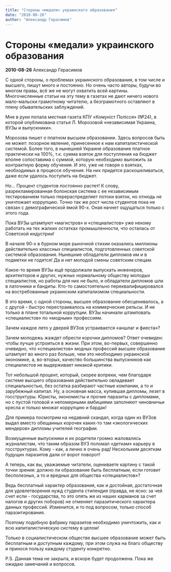 ```yaml
---
title: "Стороны «медали» украинского образования"
date: "2010-08-26"
author: "Александр Герасимов"
---
```


# Стороны «медали» украинского образования

**2010-08-26** Александр Герасимов

С одной стороны, о проблемах украинского образования, в том числе и высшего, пишут много и постоянно. Но очень часто авторы, будучи во многом правы, всё же не могут охватить всей картины. Многочисленные статьи на эту тему в газетах не дают ничего нового мало-мальски грамотному читателю, а безграмотного оставляют в плену обывательских заблуждений.

Мне в руки попала местная газета КПУ «Комуніст Полісся» (№24), в которой опубликована статья Л. Морозовой «независимая Украина, ВУЗы и выпускники».

Морозова пишет о платном высшем образовании. Здесь вопросов быть не может: позорное явление, принесенное к нам капиталистической системой. Более того, в нынешней Украине образование платное практически на 100%, т.к. сумма взяток для поступления на бюджет вполне сопоставима с суммой, которую необходимо выложить за контрактную форму обучения. И это, уже не говоря о взятках, необходимых в процессе обучения. На них придется раскошеливаться, даже если удалось поступить на бюджет.

Но... Процент студентов постоянно растет! К слову, разрекламированная болонская система с ее независимым тестированием только перераспределяет потоки взяток, но отнюдь не уничтожает коррупцию. Точно так же рост числа студентов пока не связан с демографической ямой 90-х. Оная начнет ощущаться только с этого года.

Пока ВУЗы штампуют «магистров» и «специалистов» уже некому работать на тех жалких остатках промышленности, что осталась от Советской индустрии!

В начале 90-х в бурном море рыночной стихии оказались миллионы действительно классных специалистов, подготовленных советской системой образования. Нынешние обладатели дипломов им и в подметки не годятся! Да и нет молодой смены советским спецам.

Какое-то время ВУЗы ещё продолжали выпускать инженеров, архитекторов и других, нужных нормальному обществу молодых специалистов, но работы для них не было, и обладатели дипломов шли в латочники и бандиты. Кто-то самостоятельно переквалифицировался на востребованные украинским капитализмом специальности.

В это время, с одной стороны, высшее образование обесценивалось, а с другой - быстро перестраивалось на коммерческие рельсы. И не только в плане тотальной коррупции. ВУЗы начинали штамповать «специалистов» по «модным» профессиям.

Зачем каждое лето у дверей ВУЗов устраивается «аншлаг и фиеста»?

Зачем молодежь жаждет обрести корочки дипломов? Ответ очевиден: чтобы лучше устроиться в жизни. При этом, во-первых, совершенно очевидно, что «специалистов» модных профессий высшее образование штампует во много раз больше, чем это необходимо украинской экономике, а, во-вторых, качество большинства выпускников как специалистов не выдерживает никакой критики.

Тот небольшой процент, который, скорее вопреки, чем благодаря системе высшего образования действительно овладевает специальностью, без остатка разбирают частные компании, а то и зарубежный капитал. Ну, а основная масса, купившая дипломы, лезет в госструктуры. Юристы, экономисты и прочие паразиты с дипломами, но с пустой головой и непомерными амбициями заполняют чиновничьи кресла и только множат коррупцию и бардак!

Для примера посмотрим на недавний скандал, когда один из ВУЗов выдал вместо обещанных корочек каких-то там «экологических мендеров» дипломы учителей географии.

Возмущенные выпускники и их родители громко жаловались журналистам, что таким образом ВУЗ поломал «деткам» карьеру в госструктурах. Кому - как, а лично я очень рад! Нескольким десяткам будущих паразитов дали от ворот поворот!

А теперь, как вы, уважаемые читатели, оцениваете картину с такой точки зрения: должно ли образование быть бесплатным, если готовит бесполезных, а то и вредных для общества «специалистов»?

Ведь бесплатный характер образования, как и достойная, достаточная для удовлетворения нужд студента стипендия (правда, не ясно: за чей счет если - государства, то это опять же из наших карманов за счет налогов и других поборов) не отменяет паразитического характера данных профессий. Изменится, и то под вопросом, только способ паразитирования.

Поэтому подобную фабрику паразитов необходимо уничтожить, как и всю капиталистическую систему в целом!

Только в социалистическом обществе высшее образование может быть бесплатным и доступным каждому, при этом служа на благо обществу и принося пользу каждому студенту конкретно.

P.S. Данная тема не закрыта, и вскоре будет продолжена. Пока же ожидаю замечаний и вопросов.